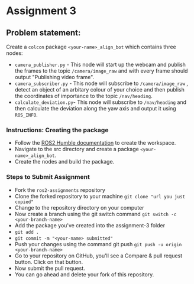 # Assignment 3
## Problem statement:
Create a `colcon` package `<your-name>_align_bot` which contains three nodes:

- `camera_publisher.py` - This node will start up the webcam and publish the frames to the topic `/camera/image_raw` and with every frame should output "Publishing video frame".
- `camera_subscriber.py` - This node will subscribe to `/camera/image_raw` , detect an object of an arbitary colour of your choice and then publish the coordinates of importance to the topic `/nav/heading`.
- `calculate_deviation.py`- This node will subscribe to `/nav/heading` and then calculate the deviation along the yaw axis and output it using `ROS_INFO`.  

### Instructions: Creating the package
- Follow the [ROS2 Humble documentation](https://docs.ros.org/en/humble/Tutorials/Beginner-Client-Libraries/Creating-A-Workspace/Creating-A-Workspace.html) to create the workspace.
- Navigate to the src directory and create a package `<your-name>_align_bot`.
- Create the nodes and build the package.

### Steps to Submit Assignment
* Fork the `ros2-assignments` repository
* Clone the forked repository to your machine `git clone "url you just copied"`
* Change to the repository directory on your computer
* Now create a branch using the git switch command `git switch -c <your-branch-name>`
* Add the package you've created into the assignment-3 folder
* `git add .`
* `git commit -m "<your-name> submitted"`
* Push your changes using the command git push `git push -u origin <your-branch-name>`
* Go to your repository on GitHub, you'll see a Compare & pull request button. Click on that button.
* Now submit the pull request.
* You can go ahead and delete your fork of this repository.